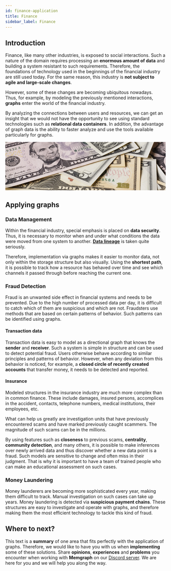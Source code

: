 ```yaml
---
id: finance-application
title: Finance
sidebar_label: Finance
---
```


## Introduction

Finance, like many other industries, is exposed to social interactions. Such a
nature of the domain requires processing an **enormous amount of data** and
building a system resistant to such requirements. Therefore, the foundations of
technology used in the beginnings of the financial industry are still used
today. For the same reason, this industry is **not subject to agile and
large-scale changes**.

However, some of these changes are becoming ubiquitous nowadays. Thus, for
example, by modeling the previously mentioned interactions, **graphs** enter the
world of the financial industry.

By analyzing the connections between users and resources, we can get an insight
that we would not have the opportunity to see using standard technologies such
as **relational data containers**. In addition, the advantage of graph data is
the ability to faster analyze and use the tools available particularly for
graphs.

![memgraph-graph-algorithm-applications-finance](../data/applications/memgraph-graph-algorithm-applications-finance.jpg)

## Applying graphs

### Data Management

Within the financial industry, special emphasis is placed on **data security**.
Thus, it is necessary to monitor when and under what conditions the data were
moved from one system to another. [**Data
lineage**](https://en.wikipedia.org/wiki/Data_lineage) is taken quite seriously.

Therefore, implementation via graphs makes it easier to monitor data, not only
within the storage structure but also visually. Using the **shortest path**, it
is possible to track how a resource has behaved over time and see which channels
it passed through before reaching the current one.

### Fraud Detection

Fraud is an unwanted side effect in financial systems and needs to be prevented.
Due to the high number of processed data per day, it is difficult to catch which
of them are suspicious and which are not. Fraudsters use methods that are based
on certain patterns of behavior. Such patterns can be identified using graphs.

#### Transaction data

Transaction data is easy to model as a directional graph that knows the
**sender** and **receiver**. Such a system is simple in structure and can be
used to detect potential fraud. Users otherwise behave according to similar
principles and patterns of behavior. However, when any deviation from this
behavior is noticed, for example, a **closed circle of recently created
accounts** that transfer money, it needs to be detected and reported.

#### Insurance

Modeled structures in the insurance industry are much more complex than in
common finance. These include damages, insured persons, accomplices in the
accident, contacts, telephone numbers, medical institutions, their employees,
etc.

What can help us greatly are investigation units that have previously
encountered scams and have marked previously caught scammers. The magnitude of
such scams can be in the millions.

By using features such as **closeness** to previous scams, **centrality**,
**community detection**, and many others, it is possible to make inferences over
newly arrived data and thus discover whether a new data point is a fraud. Such
models are sensitive to change and often miss in their judgment. That is why it
is important to have a team of trained people who can make an
educational assessment on such cases.

### Money Laundering

Money launderers are becoming more sophisticated every year, making
them difficult to track. Manual investigation on such cases can take up years.
Money laundering is detected via **suspicious payment chains**. These structures
are easy to investigate and operate with graphs, and therefore making them the
most efficient technology to tackle this kind of fraud.

## Where to next?

This text is a **summary** of one area that fits perfectly with the application
of graphs. Therefore, we would like to have you with us when **implementing**
some of these solutions. Share **opinions**, **experiences** and **problems**
you encounter when working with **Memgraph** on our [Discord
server](https://discord.gg/memgraph). We are here for you and we will help you
along the way.

